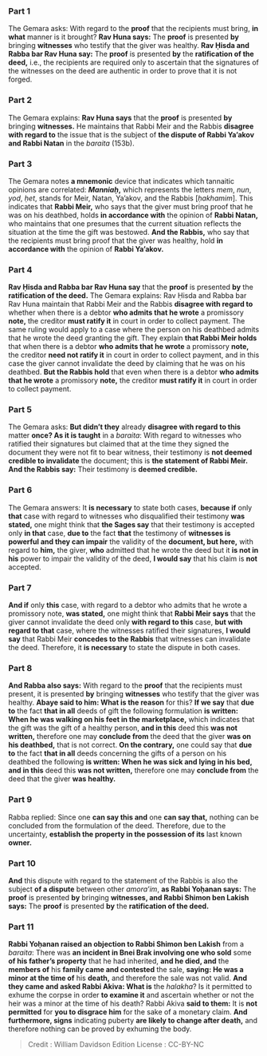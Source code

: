 
### Part 1
The Gemara asks: With regard to the <b>proof</b> that the recipients must bring, <b>in what</b> manner is it brought? <b>Rav Huna says:</b> The <b>proof</b> is presented <b>by</b> bringing <b>witnesses</b> who testify that the giver was healthy. <b>Rav Ḥisda and Rabba bar Rav Huna say:</b> The <b>proof</b> is presented <b>by</b> the <b>ratification of the deed,</b> i.e., the recipients are required only to ascertain that the signatures of the witnesses on the deed are authentic in order to prove that it is not forged.

### Part 2
The Gemara explains: <b>Rav Huna says</b> that the <b>proof</b> is presented <b>by</b> bringing <b>witnesses.</b> He maintains that Rabbi Meir and the Rabbis <b>disagree with regard to</b> the issue that is the subject of <b>the dispute of Rabbi Ya’akov and Rabbi Natan</b> in the <i>baraita</i> (153b).

### Part 3
The Gemara notes <b>a mnemonic</b> device that indicates which tannaitic opinions are correlated: <b><i>Manniaḥ</i>,</b> which represents the letters <i>mem</i>, <i>nun</i>, <i>yod</i>, <i>ḥet</i>, stands for Meir, Natan, Ya’akov, and the Rabbis [<i>ḥakhamim</i>]. This indicates that <b>Rabbi Meir,</b> who says that the giver must bring proof that he was on his deathbed, holds <b>in accordance with</b> the opinion of <b>Rabbi Natan,</b> who maintains that one presumes that the current situation reflects the situation at the time the gift was bestowed. <b>And the Rabbis,</b> who say that the recipients must bring proof that the giver was healthy, hold <b>in accordance with</b> the opinion of <b>Rabbi Ya’akov.</b>

### Part 4
<b>Rav Ḥisda and Rabba bar Rav Huna say</b> that the <b>proof</b> is presented <b>by</b> the <b>ratification of the deed.</b> The Gemara explains: Rav Ḥisda and Rabba bar Rav Huna maintain that Rabbi Meir and the Rabbis <b>disagree with regard to</b> whether when there is a debtor <b>who admits that he wrote</b> a promissory <b>note,</b> the creditor <b>must ratify it</b> in court in order to collect payment. The same ruling would apply to a case where the person on his deathbed admits that he wrote the deed granting the gift. They explain <b>that Rabbi Meir holds</b> that when there is a debtor <b>who admits that he wrote</b> a promissory <b>note,</b> the creditor <b>need not ratify it</b> in court in order to collect payment, and in this case the giver cannot invalidate the deed by claiming that he was on his deathbed. <b>But the Rabbis hold</b> that even when there is a debtor <b>who admits that he wrote</b> a promissory <b>note,</b> the creditor <b>must ratify it</b> in court in order to collect payment.

### Part 5
The Gemara asks: <b>But didn’t they</b> already <b>disagree with regard to this</b> matter <b>once? As it is taught</b> in a <i>baraita</i>: With regard to witnesses who ratified their signatures but claimed that at the time they signed the document they were not fit to bear witness, their testimony is <b>not deemed credible to invalidate</b> the document; this is <b>the statement of Rabbi Meir. And the Rabbis say:</b> Their testimony is <b>deemed credible.</b>

### Part 6
The Gemara answers: It <b>is necessary</b> to state both cases, <b>because if</b> only <b>that</b> case with regard to witnesses who disqualified their testimony <b>was stated,</b> one might think that <b>the Sages say</b> that their testimony is accepted only <b>in that</b> case, <b>due to</b> the fact <b>that</b> the testimony of <b>witnesses is powerful and they can impair</b> the validity of the <b>document, but here,</b> with regard to <b>him,</b> the giver, <b>who</b> admitted that he wrote the deed but it <b>is not in his</b> power to impair the validity of the deed, <b>I would say</b> that his claim is <b>not</b> accepted.

### Part 7
<b>And if</b> only <b>this</b> case, with regard to a debtor who admits that he wrote a promissory note, <b>was stated,</b> one might think that <b>Rabbi Meir says</b> that the giver cannot invalidate the deed only <b>with regard to this</b> case, <b>but with regard to that</b> case, where the witnesses ratified their signatures, <b>I would say</b> that Rabbi Meir <b>concedes to the Rabbis</b> that witnesses can invalidate the deed. Therefore, it <b>is necessary</b> to state the dispute in both cases.

### Part 8
<b>And Rabba also says:</b> With regard to the <b>proof</b> that the recipients must present, it is presented <b>by</b> bringing <b>witnesses</b> who testify that the giver was healthy. <b>Abaye said to him: What is the reason</b> for this? <b>If we say</b> that <b>due to</b> the fact <b>that in all</b> deeds of gift the following formulation <b>is written: When he was walking on his feet in the marketplace,</b> which indicates that the gift was the gift of a healthy person, <b>and in this</b> deed this <b>was not written,</b> therefore one may <b>conclude from</b> the deed that the giver <b>was on his deathbed,</b> that is not correct. <b>On the contrary,</b> one could say that <b>due to</b> the fact <b>that in all</b> deeds concerning the gifts of a person on his deathbed the following <b>is written: When he was sick and lying in his bed, and in this</b> deed this <b>was not written,</b> therefore one may <b>conclude from</b> the deed that the giver <b>was healthy.</b>

### Part 9
Rabba replied: Since one <b>can say this and</b> one <b>can say that,</b> nothing can be concluded from the formulation of the deed. Therefore, due to the uncertainty, <b>establish the property in the possession of its</b> last known <b>owner.</b>

### Part 10
<b>And</b> this dispute with regard to the statement of the Rabbis is also the subject <b>of a dispute</b> between other <i>amora’im</i>, <b>as Rabbi Yoḥanan says:</b> The <b>proof</b> is presented <b>by</b> bringing <b>witnesses, and Rabbi Shimon ben Lakish says:</b> The <b>proof</b> is presented <b>by</b> the <b>ratification of the deed.</b>

### Part 11
<b>Rabbi Yoḥanan raised an objection to Rabbi Shimon ben Lakish</b> from a <i>baraita</i>: There was <b>an incident in Bnei Brak involving one who sold</b> some <b>of his father’s property</b> that he had inherited, <b>and he died, and</b> the <b>members of</b> his <b>family came and contested</b> the sale, <b>saying: He was a minor at the time of</b> his <b>death,</b> and therefore the sale was not valid. <b>And they came and asked Rabbi Akiva: What is</b> the <i>halakha</i>? Is it permitted to exhume the corpse in order <b>to examine it</b> and ascertain whether or not the heir was a minor at the time of his death? Rabbi Akiva <b>said to them:</b> It is <b>not permitted</b> for <b>you to disgrace him</b> for the sake of a monetary claim. <b>And furthermore, signs</b> indicating puberty <b>are likely to change after death,</b> and therefore nothing can be proved by exhuming the body.

>Credit : William Davidson Edition
>License : CC-BY-NC
